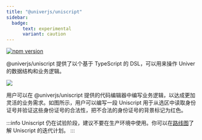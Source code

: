 ```yaml
---
title: "@univerjs/uniscript"
sidebar:
  badge:
      text: experimental
      variant: caution
---
```


[![npm version](https://img.shields.io/npm/v/@univerjs/uniscript)](https://npmjs.org/package/@univerjs/uniscript)

@univerjs/uniscript 提供了以个基于 TypeScript 的 DSL，可以用来操作 Univer 的数据结构和业务逻辑。

![](/img/uniscript.jpeg)

用户可以在 @univerjs/uniscript 提供的代码编辑器中编写业务逻辑，以达成更加灵活的业务需求。如图所示，用户可以编写一段 Uniscript 用于从选区中读取身份证号并验证这些身份证号的合法性，把不合法的身份证号的背景标记为红色。

:::info
Uniscript 仍在试验阶段，建议不要在生产环境中使用。你可以在[路线图](/guides/roadmap)了解 Uniscript 的迭代计划。
:::
